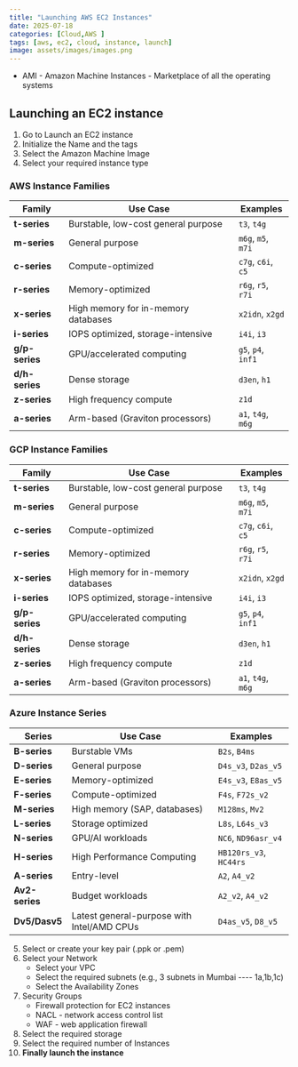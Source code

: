 ```yaml
---
title: "Launching AWS EC2 Instances"
date: 2025-07-18
categories: [Cloud,AWS ]
tags: [aws, ec2, cloud, instance, launch]
image: assets/images/images.png
---
```


- AMI - Amazon Machine Instances - Marketplace of all the operating systems

## Launching an EC2 instance

1. Go to Launch an EC2 instance
2. Initialize the Name and the tags
3. Select the Amazon Machine Image
4. Select your required instance type

### AWS Instance Families

| **Family**     | **Use Case**                        | **Examples**       |
| -------------- | ----------------------------------- | ------------------ |
| **t-series**   | Burstable, low-cost general purpose | `t3`, `t4g`        |
| **m-series**   | General purpose                     | `m6g`, `m5`, `m7i` |
| **c-series**   | Compute-optimized                   | `c7g`, `c6i`, `c5` |
| **r-series**   | Memory-optimized                    | `r6g`, `r5`, `r7i` |
| **x-series**   | High memory for in-memory databases | `x2idn`, `x2gd`    |
| **i-series**   | IOPS optimized, storage-intensive   | `i4i`, `i3`        |
| **g/p-series** | GPU/accelerated computing           | `g5`, `p4`, `inf1` |
| **d/h-series** | Dense storage                       | `d3en`, `h1`       |
| **z-series**   | High frequency compute              | `z1d`              |
| **a-series**   | Arm-based (Graviton processors)     | `a1`, `t4g`, `m6g` |

### GCP Instance Families

| **Family**     | **Use Case**                        | **Examples**       |
| -------------- | ----------------------------------- | ------------------ |
| **t-series**   | Burstable, low-cost general purpose | `t3`, `t4g`        |
| **m-series**   | General purpose                     | `m6g`, `m5`, `m7i` |
| **c-series**   | Compute-optimized                   | `c7g`, `c6i`, `c5` |
| **r-series**   | Memory-optimized                    | `r6g`, `r5`, `r7i` |
| **x-series**   | High memory for in-memory databases | `x2idn`, `x2gd`    |
| **i-series**   | IOPS optimized, storage-intensive   | `i4i`, `i3`        |
| **g/p-series** | GPU/accelerated computing           | `g5`, `p4`, `inf1` |
| **d/h-series** | Dense storage                       | `d3en`, `h1`       |
| **z-series**   | High frequency compute              | `z1d`              |
| **a-series**   | Arm-based (Graviton processors)     | `a1`, `t4g`, `m6g` |

### Azure Instance Series

| **Series**     | **Use Case**                               | **Examples**           |
| -------------- | ------------------------------------------ | ---------------------- |
| **B-series**   | Burstable VMs                              | `B2s`, `B4ms`          |
| **D-series**   | General purpose                            | `D4s_v3`, `D2as_v5`    |
| **E-series**   | Memory-optimized                           | `E4s_v3`, `E8as_v5`    |
| **F-series**   | Compute-optimized                          | `F4s`, `F72s_v2`       |
| **M-series**   | High memory (SAP, databases)               | `M128ms`, `Mv2`        |
| **L-series**   | Storage optimized                          | `L8s`, `L64s_v3`       |
| **N-series**   | GPU/AI workloads                           | `NC6`, `ND96asr_v4`    |
| **H-series**   | High Performance Computing                 | `HB120rs_v3`, `HC44rs` |
| **A-series**   | Entry-level                                | `A2`, `A4_v2`          |
| **Av2-series** | Budget workloads                           | `A2_v2`, `A4_v2`       |
| **Dv5/Dasv5**  | Latest general-purpose with Intel/AMD CPUs | `D4as_v5`, `D8_v5`     |

5. Select or create your key pair (.ppk or .pem)
6. Select your Network
    - Select your VPC
    - Select the required subnets (e.g., 3 subnets in Mumbai ---- 1a,1b,1c)
    - Select the Availability Zones
7. Security Groups
    - Firewall protection for EC2 instances
    - NACL - network access control list
    - WAF - web application firewall
8. Select the required storage
9. Select the required number of Instances
10. **Finally launch the instance**

